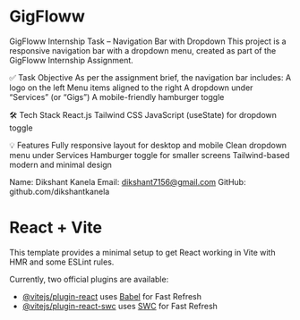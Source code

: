 # GigFloww
GigFloww Internship Task – Navigation Bar with Dropdown
This project is a responsive navigation bar with a dropdown menu, created as part of the GigFloww Internship Assignment.

✅ Task Objective
As per the assignment brief, the navigation bar includes:
A logo on the left
Menu items aligned to the right
A dropdown under “Services” (or “Gigs”)
A mobile-friendly hamburger toggle

🛠️ Tech Stack
React.js
Tailwind CSS
JavaScript (useState) for dropdown toggle

💡 Features
Fully responsive layout for desktop and mobile
Clean dropdown menu under Services
Hamburger toggle for smaller screens
Tailwind-based modern and minimal design

Name: Dikshant Kanela
Email: dikshant7156@gmail.com
GitHub: github.com/dikshantkanela

# React + Vite

This template provides a minimal setup to get React working in Vite with HMR and some ESLint rules.

Currently, two official plugins are available:

- [@vitejs/plugin-react](https://github.com/vitejs/vite-plugin-react/blob/main/packages/plugin-react/README.md) uses [Babel](https://babeljs.io/) for Fast Refresh
- [@vitejs/plugin-react-swc](https://github.com/vitejs/vite-plugin-react-swc) uses [SWC](https://swc.rs/) for Fast Refresh
